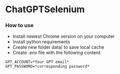 # ChatGPTSelenium

### How to use

- Install newest Chrome version on your computer
- Install python requirements
- Create new folder data/ to save local cache
- Create .env file with the following content:

```
GPT_ACCOUNT=*Your GPT email*
GPT_PASSWORD=*corresponding password*
```